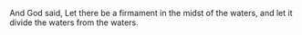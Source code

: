 And God said, Let there be a firmament in the midst of the waters, and let it divide the waters from the waters.

